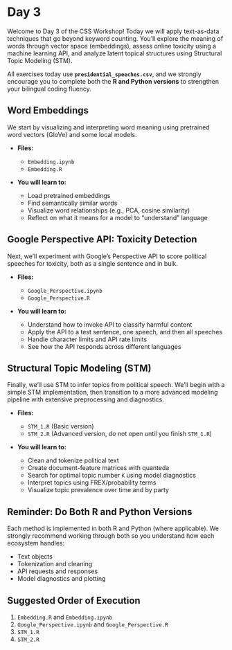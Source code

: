 # Day 3

Welcome to Day 3 of the CSS Workshop! Today we will apply text-as-data techniques that go beyond keyword counting. You’ll explore the meaning of words through vector space (embeddings), assess online toxicity using a machine learning API, and analyze latent topical structures using Structural Topic Modeling (STM).

All exercises today use **`presidential_speeches.csv`**, and we strongly encourage you to complete both the **R and Python versions** to strengthen your bilingual coding fluency.

## Word Embeddings

We start by visualizing and interpreting word meaning using pretrained word vectors (GloVe) and some local models.

- **Files:**
  - `Embedding.ipynb`
  - `Embedding.R`

- **You will learn to:**
  - Load pretrained embeddings
  - Find semantically similar words
  - Visualize word relationships (e.g., PCA, cosine similarity)
  - Reflect on what it means for a model to “understand” language

## Google Perspective API: Toxicity Detection

Next, we’ll experiment with Google’s Perspective API to score political speeches for toxicity, both as a single sentence and in bulk.

- **Files:**
  - `Google_Perspective.ipynb`
  - `Google_Perspective.R`

- **You will learn to:**
  - Understand how to invoke API to classify harmful content
  - Apply the API to a test sentence, one speech, and then all speeches
  - Handle character limits and API rate limits
  - See how the API responds across different languages

## Structural Topic Modeling (STM)

Finally, we’ll use STM to infer topics from political speech. We’ll begin with a simple STM implementation, then transition to a more advanced modeling pipeline with extensive preprocessing and diagnostics.

- **Files:**
  - `STM_1.R` (Basic version)
  - `STM_2.R` (Advanced version, do not open until you finish `STM_1.R`)

- **You will learn to:**
  - Clean and tokenize political text
  - Create document-feature matrices with quanteda
  - Search for optimal topic number `K` using model diagnostics
  - Interpret topics using FREX/probability terms
  - Visualize topic prevalence over time and by party

## Reminder: Do Both R and Python Versions

Each method is implemented in both R and Python (where applicable). We strongly recommend working through both so you understand how each ecosystem handles:

- Text objects
- Tokenization and cleaning
- API requests and responses
- Model diagnostics and plotting

## Suggested Order of Execution

1. `Embedding.R` and `Embedding.ipynb`
2. `Google_Perspective.ipynb` and `Google_Perspective.R`
3. `STM_1.R`
4. `STM_2.R`